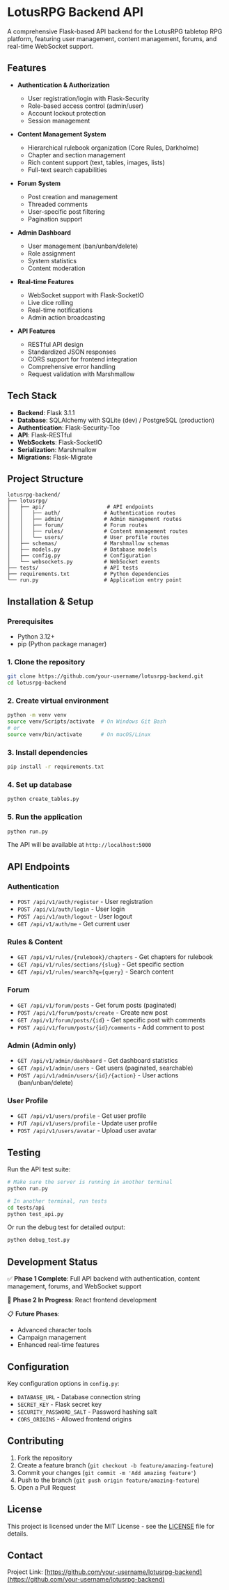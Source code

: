 # LotusRPG Backend API

A comprehensive Flask-based API backend for the LotusRPG tabletop RPG platform, featuring user management, content management, forums, and real-time WebSocket support.

## Features

- **Authentication & Authorization**
  - User registration/login with Flask-Security
  - Role-based access control (admin/user)
  - Account lockout protection
  - Session management

- **Content Management System**
  - Hierarchical rulebook organization (Core Rules, Darkholme)
  - Chapter and section management
  - Rich content support (text, tables, images, lists)
  - Full-text search capabilities

- **Forum System**
  - Post creation and management
  - Threaded comments
  - User-specific post filtering
  - Pagination support

- **Admin Dashboard**
  - User management (ban/unban/delete)
  - Role assignment
  - System statistics
  - Content moderation

- **Real-time Features**
  - WebSocket support with Flask-SocketIO
  - Live dice rolling
  - Real-time notifications
  - Admin action broadcasting

- **API Features**
  - RESTful API design
  - Standardized JSON responses
  - CORS support for frontend integration
  - Comprehensive error handling
  - Request validation with Marshmallow

## Tech Stack

- **Backend**: Flask 3.1.1
- **Database**: SQLAlchemy with SQLite (dev) / PostgreSQL (production)
- **Authentication**: Flask-Security-Too
- **API**: Flask-RESTful
- **WebSockets**: Flask-SocketIO
- **Serialization**: Marshmallow
- **Migrations**: Flask-Migrate

## Project Structure

```
lotusrpg-backend/
├── lotusrpg/
│   ├── api/                    # API endpoints
│   │   ├── auth/              # Authentication routes
│   │   ├── admin/             # Admin management routes
│   │   ├── forum/             # Forum routes
│   │   ├── rules/             # Content management routes
│   │   └── users/             # User profile routes
│   ├── schemas/               # Marshmallow schemas
│   ├── models.py              # Database models
│   ├── config.py              # Configuration
│   └── websockets.py          # WebSocket events
├── tests/                     # API tests
├── requirements.txt           # Python dependencies
└── run.py                     # Application entry point
```

## Installation & Setup

### Prerequisites
- Python 3.12+
- pip (Python package manager)

### 1. Clone the repository
```bash
git clone https://github.com/your-username/lotusrpg-backend.git
cd lotusrpg-backend
```

### 2. Create virtual environment
```bash
python -m venv venv
source venv/Scripts/activate  # On Windows Git Bash
# or
source venv/bin/activate      # On macOS/Linux
```

### 3. Install dependencies
```bash
pip install -r requirements.txt
```

### 4. Set up database
```bash
python create_tables.py
```

### 5. Run the application
```bash
python run.py
```

The API will be available at `http://localhost:5000`

## API Endpoints

### Authentication
- `POST /api/v1/auth/register` - User registration
- `POST /api/v1/auth/login` - User login
- `POST /api/v1/auth/logout` - User logout
- `GET /api/v1/auth/me` - Get current user

### Rules & Content
- `GET /api/v1/rules/{rulebook}/chapters` - Get chapters for rulebook
- `GET /api/v1/rules/sections/{slug}` - Get specific section
- `GET /api/v1/rules/search?q={query}` - Search content

### Forum
- `GET /api/v1/forum/posts` - Get forum posts (paginated)
- `POST /api/v1/forum/posts/create` - Create new post
- `GET /api/v1/forum/posts/{id}` - Get specific post with comments
- `POST /api/v1/forum/posts/{id}/comments` - Add comment to post

### Admin (Admin only)
- `GET /api/v1/admin/dashboard` - Get dashboard statistics
- `GET /api/v1/admin/users` - Get users (paginated, searchable)
- `POST /api/v1/admin/users/{id}/{action}` - User actions (ban/unban/delete)

### User Profile
- `GET /api/v1/users/profile` - Get user profile
- `PUT /api/v1/users/profile` - Update user profile
- `POST /api/v1/users/avatar` - Upload user avatar

## Testing

Run the API test suite:
```bash
# Make sure the server is running in another terminal
python run.py

# In another terminal, run tests
cd tests/api
python test_api.py
```

Or run the debug test for detailed output:
```bash
python debug_test.py
```

## Development Status

✅ **Phase 1 Complete**: Full API backend with authentication, content management, forums, and WebSocket support

🚧 **Phase 2 In Progress**: React frontend development

📋 **Future Phases**: 
- Advanced character tools
- Campaign management
- Enhanced real-time features

## Configuration

Key configuration options in `config.py`:

- `DATABASE_URL` - Database connection string
- `SECRET_KEY` - Flask secret key
- `SECURITY_PASSWORD_SALT` - Password hashing salt
- `CORS_ORIGINS` - Allowed frontend origins

## Contributing

1. Fork the repository
2. Create a feature branch (`git checkout -b feature/amazing-feature`)
3. Commit your changes (`git commit -m 'Add amazing feature'`)
4. Push to the branch (`git push origin feature/amazing-feature`)
5. Open a Pull Request

## License

This project is licensed under the MIT License - see the [LICENSE](LICENSE) file for details.

## Contact

Project Link: [https://github.com/your-username/lotusrpg-backend](https://github.com/your-username/lotusrpg-backend)